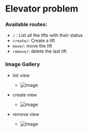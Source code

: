 # Elevator problem

### Available routes:

- `/` : List all the lifts with their status
- `create/`: Create a lift
- `move/`: move the lift
- `remove/`: delete the last lift

### Image Gallery
- list view
  - ![image](https://user-images.githubusercontent.com/57758447/221545753-66dab1d8-16b6-4ede-8858-9646a59c7e47.png)

- create view
  - ![image](https://user-images.githubusercontent.com/57758447/221545816-c5c703d8-3e2d-4dee-918d-7505d32bb26a.png)

- remove view
  - ![image](https://user-images.githubusercontent.com/57758447/221545857-2caa6bfd-d086-416c-bd21-2dc9b722186e.png)

